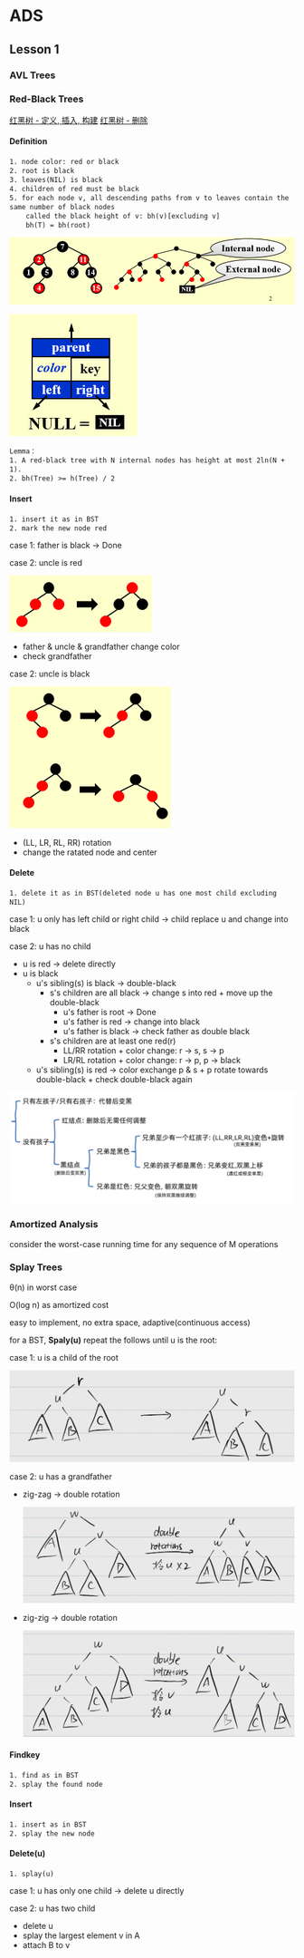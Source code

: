 # ADS

## Lesson 1

### AVL Trees 

### Red-Black Trees

[红黑树 - 定义, 插入, 构建](https://www.bilibili.com/video/BV1Xm421x7Lg/?spm_id_from=333.788&vd_source=14ad5ada89d0491ad8ab06103ead6ad6)
[红黑树 - 删除](https://www.bilibili.com/video/BV16m421u7Tb/?spm_id_from=333.788&vd_source=14ad5ada89d0491ad8ab06103ead6ad6)

#### Definition

```
1. node color: red or black
2. root is black
3. leaves(NIL) is black
4. children of red must be black
5. for each node v, all descending paths from v to leaves contain the same number of black nodes
    called the black height of v: bh(v)[excluding v]
    bh(T) = bh(root)
```

![alt text](image.png)

![alt text](image-1.png)

```
Lemma：
1. A red-black tree with N internal nodes has height at most 2ln(N + 1).
2. bh(Tree) >= h(Tree) / 2
```

#### Insert

```
1. insert it as in BST
2. mark the new node red
```

case 1: father is black -> Done

case 2: uncle is red

![alt text](image-4.png)
- father & uncle & grandfather change color
- check grandfather

case 2: uncle is black

![alt text](image-6.png)

- (LL, LR, RL, RR) rotation
- change the ratated node and center

#### Delete

```
1. delete it as in BST(deleted node u has one most child excluding NIL)
```

case 1: u only has left child or right child -> child replace u and change into black

case 2: u has no child

- u is red -> delete directly
- u is black 
  - u's sibling(s) is black -> double-black
    - s's children are all black -> change s into red + move up the double-black
      - u's father is root -> Done
      - u's  father is red -> change into black
      - u's father is black -> check father as double black
    - s's children are at least one red(r)
      - LL/RR rotation + color change: r -> s, s -> p
      - LR/RL rotation + color change: r -> p, p -> black 
  - u's sibling(s) is red -> color exchange p & s + p rotate towards double-black + check double-black again

![alt text](image-7.png)

### Amortized Analysis

consider the worst-case running time for any sequence of M operations

### Splay Trees

θ(n) in worst case

O(log n) as amortized cost

easy to implement, no extra space, adaptive(continuous access)

for a BST, **Spaly(u)** repeat the follows until u is the root:

case 1: u is a child of the root

![alt text](image-8.png)

case 2: u has a grandfather
- zig-zag -> double rotation

    ![alt text](image-9.png)

- zig-zig -> double rotation

    ![alt text](image-10.png)

#### Findkey
```
1. find as in BST
2. splay the found node
```

#### Insert
```
1. insert as in BST
2. splay the new node
```

#### Delete(u)
```
1. splay(u)
```

case 1: u has only one child -> delete u directly

case 2: u has two child
- delete u
- splay the largest element v in A
- attach B to v

 
